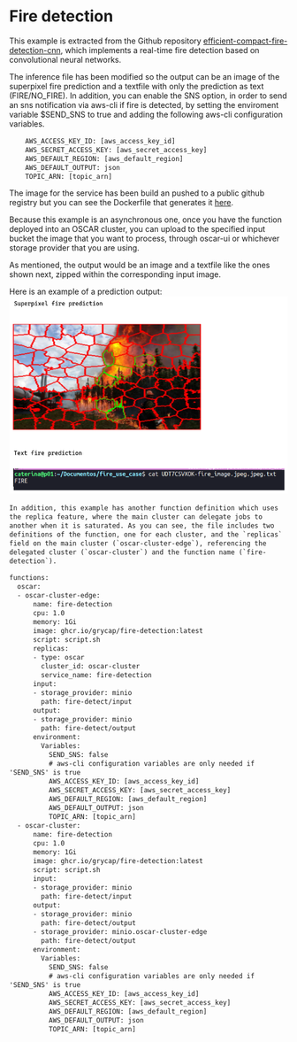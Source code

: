 # Fire detection

This example is extracted from the Github repository [efficient-compact-fire-detection-cnn](https://github.com/NeelBhowmik/efficient-compact-fire-detection-cnn), which implements a real-time fire detection based on convolutional neural networks.

The inference file has been modified so the output can be an image of the superpixel fire prediction and a textfile with only the prediction as text (FIRE/NO_FIRE). 
In addition, you can enable the SNS option, in order to send an sns notification via aws-cli if fire is detected, by setting the enviroment variable $SEND_SNS to true and adding the following aws-cli configuration variables.

```
    AWS_ACCESS_KEY_ID: [aws_access_key_id]
    AWS_SECRET_ACCESS_KEY: [aws_secret_access_key]
    AWS_DEFAULT_REGION: [aws_default_region]
    AWS_DEFAULT_OUTPUT: json
    TOPIC_ARN: [topic_arn]
```

The image for the service has been build an pushed to a public github registry but you can see the Dockerfile that generates it [here](Dockerfile).

Because this example is an asynchronous one, once you have the function deployed into an OSCAR cluster, you can upload to the specified input bucket the image that you want to process, through oscar-ui or whichever storage provider that you are using. 

As mentioned, the output would be an image and a textfile like the ones shown next, zipped within the corresponding input image.

Here is an example of a prediction output:
![Prediction output](readme-images/prediction-output.png)

    In addition, this example has another function definition which uses the replica feature, where the main cluster can delegate jobs to another when it is saturated. As you can see, the file includes two definitions of the function, one for each cluster, and the `replicas` field on the main cluster (`oscar-cluster-edge`), referencing the delegated cluster (`oscar-cluster`) and the function name (`fire-detection`).

```
functions:
  oscar:
  - oscar-cluster-edge:
      name: fire-detection
      cpu: 1.0
      memory: 1Gi
      image: ghcr.io/grycap/fire-detection:latest 
      script: script.sh
      replicas:
      - type: oscar
        cluster_id: oscar-cluster
        service_name: fire-detection
      input:
      - storage_provider: minio
        path: fire-detect/input
      output:
      - storage_provider: minio
        path: fire-detect/output
      environment:
        Variables:
          SEND_SNS: false
          # aws-cli configuration variables are only needed if 'SEND_SNS' is true
          AWS_ACCESS_KEY_ID: [aws_access_key_id]
          AWS_SECRET_ACCESS_KEY: [aws_secret_access_key]
          AWS_DEFAULT_REGION: [aws_default_region]
          AWS_DEFAULT_OUTPUT: json
          TOPIC_ARN: [topic_arn] 
  - oscar-cluster:
      name: fire-detection
      cpu: 1.0
      memory: 1Gi
      image: ghcr.io/grycap/fire-detection:latest 
      script: script.sh
      input:
      - storage_provider: minio
        path: fire-detect/input
      output:
      - storage_provider: minio
        path: fire-detect/output
      - storage_provider: minio.oscar-cluster-edge
        path: fire-detect/output
      environment:
        Variables:
          SEND_SNS: false
          # aws-cli configuration variables are only needed if 'SEND_SNS' is true
          AWS_ACCESS_KEY_ID: [aws_access_key_id]
          AWS_SECRET_ACCESS_KEY: [aws_secret_access_key]
          AWS_DEFAULT_REGION: [aws_default_region]
          AWS_DEFAULT_OUTPUT: json
          TOPIC_ARN: [topic_arn]
```

